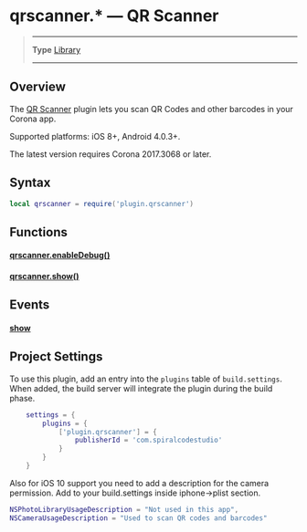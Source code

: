 # qrscanner.* &mdash; QR Scanner

> --------------------- ------------------------------------------------------------------------------------------
> __Type__              [Library](https://docs.coronalabs.com/api/type/library.html)
> --------------------- ------------------------------------------------------------------------------------------


## Overview

The [QR Scanner](https://marketplace.coronalabs.com/plugin/qr-scanner) plugin lets you scan QR Codes and other barcodes in your Corona app.

Supported platforms: iOS 8+, Android 4.0.3+.

The latest version requires Corona 2017.3068 or later.

## Syntax
```lua
local qrscanner = require('plugin.qrscanner')  
```
## Functions

#### [qrscanner.enableDebug()](/plugin/qrscanner/enableDebug.md)

#### [qrscanner.show()](/plugin/qrscanner/show.md)

## Events

#### [show](/plugin/qrscanner/event/show/index.md)

## Project Settings

To use this plugin, add an entry into the `plugins` table of `build.settings`. When added, the build server will integrate the plugin during the build phase.

```lua
	settings = {
		plugins = {
			['plugin.qrscanner'] = {
				publisherId = 'com.spiralcodestudio'
			}
		}
	}
```

Also for iOS 10 support you need to add a description for the camera permission. Add to your build.settings inside iphone->plist section.

```lua
NSPhotoLibraryUsageDescription = "Not used in this app",  
NSCameraUsageDescription = "Used to scan QR codes and barcodes"  
```